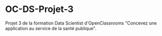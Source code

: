 # OC-DS-Projet-3
Projet 3 de la formation Data Scientist d'OpenClassrooms "Concevez une application au service de la santé publique".
